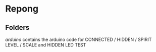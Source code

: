 Repong
======

Folders
-------

*arduino* contains the arduino code for CONNECTED / HIDDEN / SPIRIT LEVEL / SCALE and  HIDDEN LED TEST
